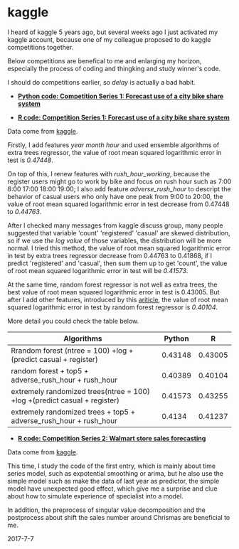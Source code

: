 # kaggle

I heard of kaggle 5 years ago, but several weeks ago I just activated my kaggle account, because one of my colleague proposed to do kaggle competitions together.

Below competitions are benefical to me and enlarging my horizon, especially the process of coding and thingking and study winner's code. 

I should do competitions earlier, so *delay* is actually a bad habit.



- **[Python code: Competition Series 1: Forecast use of a city bike share system](http://nbviewer.jupyter.org/github/yishi/kaggle/blob/master/competition_series_1_bike.ipynb)**

- **[R code: Competition Series 1: Forecast use of a city bike share system](https://github.com/yishi/kaggle/blob/master/competition_series_1_bike.R)**

Data come from [kaggle](https://www.kaggle.com/c/bike-sharing-demand).

Firstly, I add features *year month hour* and used ensemble algorithms of extra trees regressor, the value of root mean squared logarithmic error in test is *0.47448*.

On top of this, I renew features with *rush_hour_working*, because the register users might go to work by bike and focus on rush hour such as 7:00 8:00 17:00 18:00 19:00; I also add feature *adverse_rush_hour* to descript the behavior of casual users who only have one peak from 9:00 to 20:00, the value of root mean squared logarithmic error in test decrease from 0.47448 to *0.44763*.

After I checked many messages from kaggle discuss group, many people suggested that variable 'count' 'registered' 'casual' are skewed distribution, so if we use *the log value* of those variables, the distribution will be more normal.
I tried this method, the value of root mean squared logarithmic error in test by extra trees regressor decrease from 0.44763 to 0.41868, if I predict 'registered' and 'casual', then sum them up to get 'count', the value of root mean squared logarithmic error in test will be *0.41573*.

At the same time, random forest regressor is not well as extra trees, the best value of root mean squared logarithmic error in test is 0.43005. But after I add other features, introduced by this [ariticle]( https://www.analyticsvidhya.com/blog/2015/06/solution-kaggle-competition-bike-sharing-demand/), the value of root mean squared logarithmic error in test by random forest regressor is *0.40104*. 

More detail you could check the table below.

|Algorithms|Python|R|
|---|---|---|
|Rrandom forest (ntree = 100) +log +(predict casual + register)|0.43148|0.43005|
|random forest + top5 + adverse_rush_hour + rush_hour|0.40389|0.40104|
|extremely randomized trees(ntree = 100) +log +(predict casual + register)|0.41573|0.43255|
|extremely randomized trees + top5 + adverse_rush_hour + rush_hour|0.4134|0.41237|



- **[R code: Competition Series 2: Walmart store sales forecasting](https://github.com/yishi/kaggle/blob/master/competition_series_2_walmart.R)**

Data come from [kaggle](https://www.kaggle.com/c/walmart-recruiting-store-sales-forecasting).

This time, I study the code of the first entry, which is mainly about time series model, such as expotential smoothing or arima, but he also use the simple model such as make the data of last year as predictor, the simple model have unexpected good effect, which give me a surprise and clue about how to simulate experience of specialist into a model.

In addition, the preprocess of singular value decomposition and the postprocess about shift the sales number around Chrismas are beneficial to me.

2017-7-7

